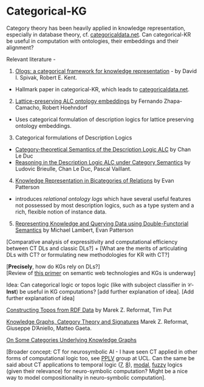 # Categorical-KG

Category theory has been heavily applied in knowledge representation, especially in database theory, cf. [categoricaldata.net](https://www.categoricaldata.net). Can categorical-KR be useful in computation with ontologies, their embeddings and their alignment? 

Relevant literature - 
1. [Ologs: a categorical framework for knowledge representation](https://arxiv.org/abs/1102.1889) - by David I. Spivak, Robert E. Kent. 
  - Hallmark paper in categorical-KR, which leads to [categoricaldata.net](https://www.categoricaldata.net). 
2. [Lattice-preserving ALC ontology embeddings](https://arxiv.org/abs/2305.07163) by Fernando Zhapa-Camacho, Robert Hoehndorf 
  - Uses categorical formulation of description logics for lattice preserving ontology embeddings. 
3. Categorical formulations of Description Logics
  - [Category-theoretical Semantics of the Description Logic ALC](https://arxiv.org/abs/2110.08837) by Chan Le Duc
  - [Reasoning in the Description Logic ALC under Category Semantics](https://arxiv.org/abs/2205.04911) by Ludovic Brieulle, Chan Le Duc, Pascal Vaillant.
4. [Knowledge Representation in Bicategories of Relations](https://arxiv.org/abs/1706.00526) by Evan Patterson
  - introduces _relational ontology logs_ which have several useful features not possessed by most description logics, such as a type system and a rich, flexible notion of instance data.
5. [Representing Knowledge and Querying Data using Double-Functorial Semantics](https://arxiv.org/abs/2403.19884) by Michael Lambert, Evan Patterson

[Comparative analysis of expressitivity and computational efficiency between CT DLs and classic DLs?] + [What are the merits of articulating DLs with CT? or formulating new methodologies for KR with CT?]

\[**Precisely**, how do KGs rely on DLs?\]
\
\[Review of [this primer](https://github.com/turing-knowledge-graphs/teaching/tree/main/city) on semantic web technologies and KGs is underway\]

Idea: Can categorical logic or topos logic (like with suboject classifier in $\mathcal{C}$-**Inst**) be useful in KG computations? \[add further explanation of idea\]. [Add further explanation of idea]

[Constructing Topos from RDF Data](https://ieeexplore.ieee.org/document/7396847) by Marek Z. Reformat, Tim Put

[Knowledge Graphs, Category Theory and Signatures](https://ieeexplore.ieee.org/abstract/document/8609634) Marek Z. Reformat, Giuseppe D’Aniello, Matteo Gaeta. 

[On Some Categories Underlying Knowledge Graphs](https://link.springer.com/chapter/10.1007/978-3-030-88817-6_23)

\[Broader concept: CT for neurosymbolic AI - I have seen CT applied in other forms of computational logic too, see [PPLV](http://pplv.cs.ucl.ac.uk/) group at UCL. Can the same be said about CT applications to temporal logic ([7](https://arxiv.org/abs/1710.10258), [8](https://dl.acm.org/doi/10.1016/j.entcs.2012.08.015)), [modal](https://www.uni-bamberg.de/fileadmin/uni/fakultaeten/wiai_professuren/grundlagen_informatik/papersMM/conmodlog.pdf), [fuzzy](https://ijfs.usb.ac.ir/article_6077_9fa789612cdfd958226861183fbceac4.pdf) logics (given their relevance) for neuro-symbolic computation? Might be a nice way to model compositionality in neuro-symbolic computation\]. 














